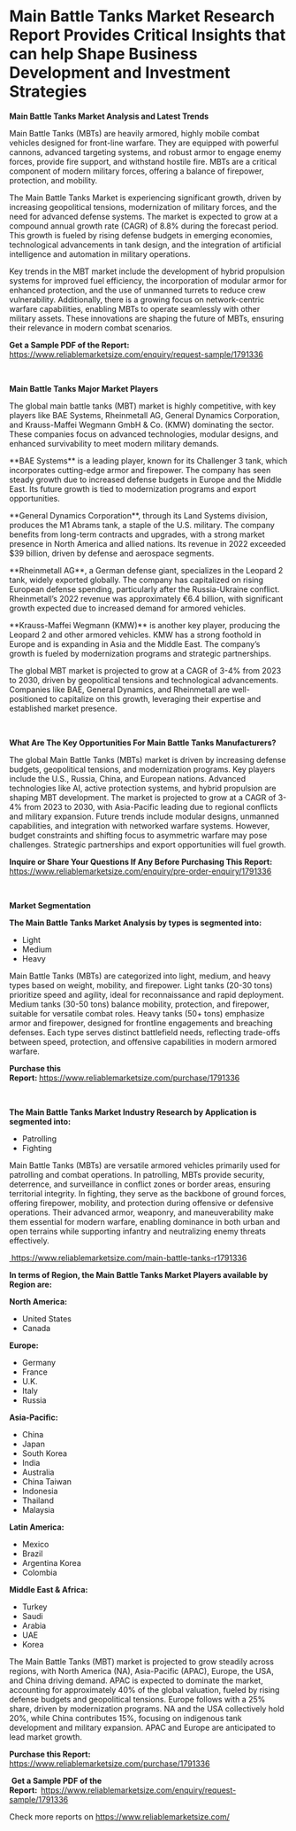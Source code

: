 <p><h1>Main Battle Tanks Market Research Report Provides Critical Insights that can help Shape Business Development and Investment Strategies</h1></p><p><strong>Main Battle Tanks Market Analysis and Latest Trends</strong></p>
<p><p>Main Battle Tanks (MBTs) are heavily armored, highly mobile combat vehicles designed for front-line warfare. They are equipped with powerful cannons, advanced targeting systems, and robust armor to engage enemy forces, provide fire support, and withstand hostile fire. MBTs are a critical component of modern military forces, offering a balance of firepower, protection, and mobility.</p><p>The Main Battle Tanks Market is experiencing significant growth, driven by increasing geopolitical tensions, modernization of military forces, and the need for advanced defense systems. The market is expected to grow at a compound annual growth rate (CAGR) of 8.8% during the forecast period. This growth is fueled by rising defense budgets in emerging economies, technological advancements in tank design, and the integration of artificial intelligence and automation in military operations.</p><p>Key trends in the MBT market include the development of hybrid propulsion systems for improved fuel efficiency, the incorporation of modular armor for enhanced protection, and the use of unmanned turrets to reduce crew vulnerability. Additionally, there is a growing focus on network-centric warfare capabilities, enabling MBTs to operate seamlessly with other military assets. These innovations are shaping the future of MBTs, ensuring their relevance in modern combat scenarios.</p></p>
<p><strong>Get a Sample PDF of the Report:&nbsp;</strong> <a href="https://www.reliablemarketsize.com/enquiry/request-sample/1791336?utm_campaign=1911&utm_medium=2&utm_source=Github&utm_content=ia&utm_term=22012025&utm_id=main-battle-tanks">https://www.reliablemarketsize.com/enquiry/request-sample/1791336</a></p>
<p>&nbsp;</p>
<p><strong>Main Battle Tanks Major Market Players</strong></p>
<p><p>The global main battle tanks (MBT) market is highly competitive, with key players like BAE Systems, Rheinmetall AG, General Dynamics Corporation, and Krauss-Maffei Wegmann GmbH & Co. (KMW) dominating the sector. These companies focus on advanced technologies, modular designs, and enhanced survivability to meet modern military demands.</p><p>**BAE Systems** is a leading player, known for its Challenger 3 tank, which incorporates cutting-edge armor and firepower. The company has seen steady growth due to increased defense budgets in Europe and the Middle East. Its future growth is tied to modernization programs and export opportunities.</p><p>**General Dynamics Corporation**, through its Land Systems division, produces the M1 Abrams tank, a staple of the U.S. military. The company benefits from long-term contracts and upgrades, with a strong market presence in North America and allied nations. Its revenue in 2022 exceeded $39 billion, driven by defense and aerospace segments.</p><p>**Rheinmetall AG**, a German defense giant, specializes in the Leopard 2 tank, widely exported globally. The company has capitalized on rising European defense spending, particularly after the Russia-Ukraine conflict. Rheinmetall’s 2022 revenue was approximately €6.4 billion, with significant growth expected due to increased demand for armored vehicles.</p><p>**Krauss-Maffei Wegmann (KMW)** is another key player, producing the Leopard 2 and other armored vehicles. KMW has a strong foothold in Europe and is expanding in Asia and the Middle East. The company’s growth is fueled by modernization programs and strategic partnerships.</p><p>The global MBT market is projected to grow at a CAGR of 3-4% from 2023 to 2030, driven by geopolitical tensions and technological advancements. Companies like BAE, General Dynamics, and Rheinmetall are well-positioned to capitalize on this growth, leveraging their expertise and established market presence.</p></p>
<p>&nbsp;</p>
<p><strong>What Are The Key Opportunities For Main Battle Tanks Manufacturers?</strong></p>
<p><p>The global Main Battle Tanks (MBTs) market is driven by increasing defense budgets, geopolitical tensions, and modernization programs. Key players include the U.S., Russia, China, and European nations. Advanced technologies like AI, active protection systems, and hybrid propulsion are shaping MBT development. The market is projected to grow at a CAGR of 3-4% from 2023 to 2030, with Asia-Pacific leading due to regional conflicts and military expansion. Future trends include modular designs, unmanned capabilities, and integration with networked warfare systems. However, budget constraints and shifting focus to asymmetric warfare may pose challenges. Strategic partnerships and export opportunities will fuel growth.</p></p>
<p><strong>Inquire or Share Your Questions If Any Before Purchasing This Report:</strong> <a href="https://www.reliablemarketsize.com/enquiry/pre-order-enquiry/1791336?utm_campaign=1911&utm_medium=2&utm_source=Github&utm_content=ia&utm_term=22012025&utm_id=main-battle-tanks">https://www.reliablemarketsize.com/enquiry/pre-order-enquiry/1791336</a></p>
<p>&nbsp;</p>
<p><strong>Market Segmentation</strong></p>
<p><strong>The Main Battle Tanks Market Analysis by types is segmented into:</strong></p>
<p><ul><li>Light</li><li>Medium</li><li>Heavy</li></ul></p>
<p><p>Main Battle Tanks (MBTs) are categorized into light, medium, and heavy types based on weight, mobility, and firepower. Light tanks (20-30 tons) prioritize speed and agility, ideal for reconnaissance and rapid deployment. Medium tanks (30-50 tons) balance mobility, protection, and firepower, suitable for versatile combat roles. Heavy tanks (50+ tons) emphasize armor and firepower, designed for frontline engagements and breaching defenses. Each type serves distinct battlefield needs, reflecting trade-offs between speed, protection, and offensive capabilities in modern armored warfare.</p></p>
<p><strong>Purchase this Report:&nbsp;</strong><a href="https://www.reliablemarketsize.com/purchase/1791336?utm_campaign=1911&utm_medium=2&utm_source=Github&utm_content=ia&utm_term=22012025&utm_id=main-battle-tanks">https://www.reliablemarketsize.com/purchase/1791336</a></p>
<p>&nbsp;</p>
<p><strong>The Main Battle Tanks Market Industry Research by Application is segmented into:</strong></p>
<p><ul><li>Patrolling</li><li>Fighting</li></ul></p>
<p><p>Main Battle Tanks (MBTs) are versatile armored vehicles primarily used for patrolling and combat operations. In patrolling, MBTs provide security, deterrence, and surveillance in conflict zones or border areas, ensuring territorial integrity. In fighting, they serve as the backbone of ground forces, offering firepower, mobility, and protection during offensive or defensive operations. Their advanced armor, weaponry, and maneuverability make them essential for modern warfare, enabling dominance in both urban and open terrains while supporting infantry and neutralizing enemy threats effectively.</p></p>
<p><a href="https://www.reliablemarketsize.com/main-battle-tanks-r1791336?utm_campaign=1911&utm_medium=2&utm_source=Github&utm_content=ia&utm_term=22012025&utm_id=main-battle-tanks">&nbsp;https://www.reliablemarketsize.com/main-battle-tanks-r1791336</a></p>
<p><strong>In terms of Region, the Main Battle Tanks Market Players available by Region are:</strong></p>
<p>
    <p> <strong> North America: </strong>
        <ul>
            <li>United States</li>
            <li>Canada</li>
        </ul>
        </p> 
    <p> <strong> Europe: </strong>
        <ul>
            <li>Germany</li>
            <li>France</li>
            <li>U.K.</li>
            <li>Italy</li>
            <li>Russia</li>
        </ul>
        </p> 
    <p> <strong> Asia-Pacific: </strong>
        <ul>
            <li>China</li>
            <li>Japan</li>
            <li>South Korea</li>
            <li>India</li>
            <li>Australia</li>
            <li>China Taiwan</li>
            <li>Indonesia</li>
            <li>Thailand</li>
            <li>Malaysia</li>
        </ul>
        </p> 
    <p> <strong> Latin America: </strong>
        <ul>
            <li>Mexico</li>
            <li>Brazil</li>
            <li>Argentina Korea</li>
            <li>Colombia</li>
        </ul>
        </p> 
    <p> <strong> Middle East & Africa: </strong>
        <ul>
            <li>Turkey</li>
            <li>Saudi</li>
            <li>Arabia</li>
            <li>UAE</li>
            <li>Korea</li>
        </ul>
    </p>
    </p>
<p><p>The Main Battle Tanks (MBT) market is projected to grow steadily across regions, with North America (NA), Asia-Pacific (APAC), Europe, the USA, and China driving demand. APAC is expected to dominate the market, accounting for approximately 40% of the global valuation, fueled by rising defense budgets and geopolitical tensions. Europe follows with a 25% share, driven by modernization programs. NA and the USA collectively hold 20%, while China contributes 15%, focusing on indigenous tank development and military expansion. APAC and Europe are anticipated to lead market growth.</p></p>
<p><strong>Purchase this Report: </strong><a href="https://www.reliablemarketsize.com/purchase/1791336?utm_campaign=1911&utm_medium=2&utm_source=Github&utm_content=ia&utm_term=22012025&utm_id=main-battle-tanks">https://www.reliablemarketsize.com/purchase/1791336</a></p>
<p>&nbsp;<strong>Get a Sample PDF of the Report:&nbsp;&nbsp;</strong><a href="https://www.reliablemarketsize.com/enquiry/request-sample/1791336?utm_campaign=1911&utm_medium=2&utm_source=Github&utm_content=ia&utm_term=22012025&utm_id=main-battle-tanks">https://www.reliablemarketsize.com/enquiry/request-sample/1791336</a></p>
<p><strong></strong></p>
<p>Check more reports on <a href="https://www.reliablemarketsize.com/?utm_campaign=1911&utm_medium=2&utm_source=Github&utm_content=ia&utm_term=22012025&utm_id=main-battle-tanks">https://www.reliablemarketsize.com/</a></p>